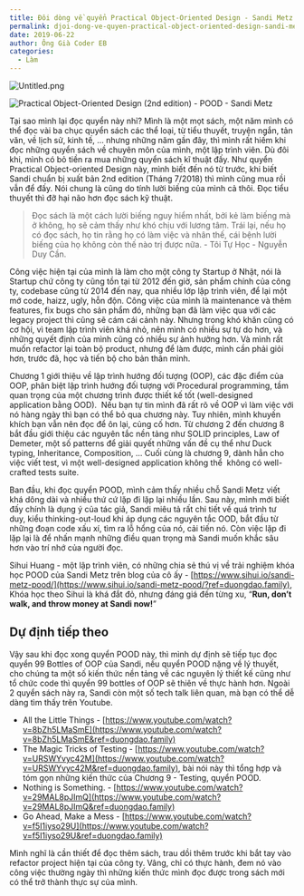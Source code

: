 ```yaml
---
title: Đôi dòng về quyển Practical Object-Oriented Design - Sandi Metz
permalink: djoi-dong-ve-quyen-practical-object-oriented-design-sandi-metz/
date: 2019-06-22
author: Ông Già Coder EB
categories:
  - Làm
---
```


![Untitled.png](/images/28eeceaf-4886-4642-b0ee-1f0b0beed21e/Untitled.png)


![Practical Object-Oriented Design (2nd edition) - POOD - Sandi Metz](/images/28eeceaf-4886-4642-b0ee-1f0b0beed21e/Untitled_1.png)


Tại sao mình lại đọc quyển này nhỉ? Mình là một mọt sách, một năm mình có thể đọc vài ba chục quyển sách các thể loại, từ tiểu thuyết, truyện ngắn, tản văn, về lịch sử, kinh tế, ... nhưng những năm gần đây, thì mình rất hiếm khi đọc những quyển sách về chuyên môn của mình, một lập trình viên. Dù đôi khi, mình có bỏ tiền ra mua những quyển sách kĩ thuật đấy. Như quyển Practical Object-oriented Design này, mình biết đến nó từ trước, khi biết Sandi chuẩn bị xuất bản 2nd edition (Tháng 7/2018) thì mình cũng mua rồi vẫn để đấy. Nói chung là cũng do tính lười biếng của mình cả thôi. Đọc tiểu thuyết thì đỡ hại não hơn đọc sách kỹ thuật.


> Đọc sách là một cách lười biếng nguy hiểm nhất, bởi kẻ làm biếng mà ở không, họ sẽ cảm thấy như khó chịu với lương tâm. Trái lại, nếu họ có đọc sách, họ tin rằng họ có làm việc và nhân thế, cái bệnh lười biếng của họ không còn thế nào trị được nữa. - Tôi Tự Học - Nguyễn Duy Cần.


Công việc hiện tại của mình là làm cho một công ty Startup ở Nhật, nói là Startup chứ công ty cũng tồn tại từ 2012 đến giờ, sản phẩm chính của công ty, codebase cũng từ 2014 đến nay, qua nhiều lớp lập trình viên, để lại một mớ code, haizz, ugly, hỗn độn. Công việc của mình là maintenance và thêm features, fix bugs cho sản phẩm đó, những bạn đã làm việc qua với các legacy project thì cũng sẽ cám cái cảnh này. Nhưng trong khó khăn cũng có cơ hội, vì team lập trình viên khá nhỏ, nên mình có nhiều sự tự do hơn, và những quyết định của mình cũng có nhiều sự ảnh hưởng hơn. Và mình rất muốn refactor lại toàn bộ product, nhưng để làm được, mình cần phải giỏi hơn, trước đã, học và tiến bộ cho bản thân mình.


Chương 1 giới thiệu về lập trình hướng đối tượng (OOP), các đặc điểm của OOP, phân biệt lập trình hướng đối tượng với Procedural programming, tầm quan trọng của một chương trình được thiết kế tốt (well-designed application bằng OOD).  Nếu bạn tự tin mình đã rất rõ về OOP vì làm việc với nó hàng ngày thì bạn có thể bỏ qua chương này. Tuy nhiên, mình khuyến khích bạn vẫn nên đọc để ôn lại, củng cố hơn. Từ chương 2 đến chương 8 bắt đầu giới thiệu các nguyên tắc nền tảng như SOLID principles, Law of Demeter, một số patterns để giải quyết những vấn đề cụ thể như Duck typing, Inheritance, Composition, ... Cuối cùng là chương 9, dành hẳn cho việc viết test, vì một well-designed application không thể  không có well-crafted tests suite.


Ban đầu, khi đọc quyển POOD, mình cảm thấy nhiều chỗ Sandi Metz viết khá dông dài và nhiều thứ cứ lặp đi lặp lại nhiều lần. Sau này, mình mới biết đấy chính là dụng ý của tác giả, Sandi miêu tả rất chi tiết về quá trình tư duy, kiểu thinking-out-loud khi áp dụng các nguyên tắc OOD, bắt đầu từ những đoạn code xấu xí, tìm ra lỗ hổng của nó, cải tiến nó. Còn việc lặp đi lặp lại là để nhấn mạnh những điều quan trọng mà Sandi muốn khắc sâu hơn vào trí nhớ của người đọc.


Sihui Huang - một lập trình viên, có những chia sẻ thú vị về trải nghiệm khóa học POOD của Sandi Metz trên blog của cô ấy - [https://www.sihui.io/sandi-metz-pood/](https://www.sihui.io/sandi-metz-pood/?ref=duongdao.family), Khóa học theo Sihui là khá đắt đỏ, nhưng đáng giá đến từng xu, “**Run, don’t walk, and throw money at Sandi now!**”


## **Dự định tiếp theo**


Vậy sau khi đọc xong quyển POOD này, thì mình dự định sẽ tiếp tục đọc quyển 99 Bottles of OOP của Sandi, nếu quyển POOD nặng về lý thuyết, cho chúng ta một số kiến thức nền tảng về các nguyên lý thiết kế cũng như tổ chức code thì quyển 99 bottles of OOP sẽ thiên về thực hành hơn. Ngoài 2 quyển sách này ra, Sandi còn một số tech talk liên quan, mà bạn có thể dễ dàng tìm thấy trên Youtube.

- All the Little Things - [https://www.youtube.com/watch?v=8bZh5LMaSmE](https://www.youtube.com/watch?v=8bZh5LMaSmE&ref=duongdao.family)
- The Magic Tricks of Testing - [https://www.youtube.com/watch?v=URSWYvyc42M](https://www.youtube.com/watch?v=URSWYvyc42M&ref=duongdao.family), bài nói này thì tổng hợp và tóm gọn những kiến thức của Chương 9 - Testing, quyển POOD.
- Nothing is Something. - [https://www.youtube.com/watch?v=29MAL8pJImQ](https://www.youtube.com/watch?v=29MAL8pJImQ&ref=duongdao.family)
- Go Ahead, Make a Mess - [https://www.youtube.com/watch?v=f5I1iyso29U](https://www.youtube.com/watch?v=f5I1iyso29U&ref=duongdao.family)

Mình nghĩ là cần thiết để đọc thêm sách, trau dồi thêm trước khi bắt tay vào refactor project hiện tại của công ty. Vâng, chỉ có thực hành, đem nó vào công việc thường ngày thì những kiến thức mình đọc được trong sách mới có thể trở thành thực sự của mình.

